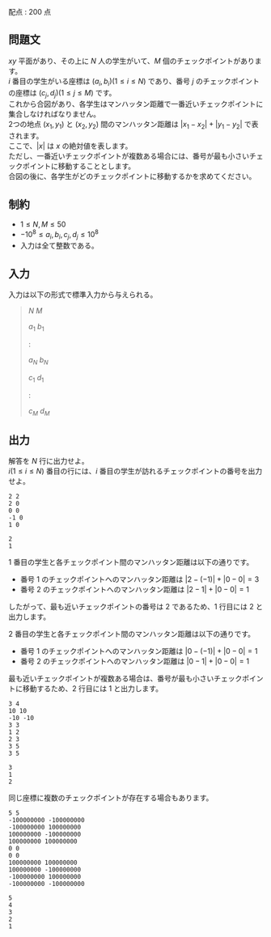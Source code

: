 配点 : $200$ 点

## 問題文

$xy$ 平面があり、その上に $N$ 人の学生がいて、$M$ 個のチェックポイントがあります。<br>
$i$ 番目の学生がいる座標は $(a_i,b_i) (1 \leq i \leq N)$ であり、番号 $j$ のチェックポイントの座標は $(c_j,d_j) (1 \leq j \leq M)$ です。     <br>
これから合図があり、各学生はマンハッタン距離で一番近いチェックポイントに集合しなければなりません。 <br>
2つの地点 $(x_1,y_1)$ と $(x_2,y_2)$ 間のマンハッタン距離は $|x_1-x_2|+|y_1-y_2|$ で表されます。<br>
ここで、$|x|$ は $x$ の絶対値を表します。<br>
ただし、一番近いチェックポイントが複数ある場合には、番号が最も小さいチェックポイントに移動することとします。<br>
合図の後に、各学生がどのチェックポイントに移動するかを求めてください。  

## 制約

- $1 \leq N,M \leq 50$
- $-10^8 \leq a_i,b_i,c_j,d_j \leq 10^8$
- 入力は全て整数である。

## 入力

入力は以下の形式で標準入力から与えられる。

> $N$ $M$
> 
> $a_1$ $b_1$
> 
> $:$  
> 
> $a_N$ $b_N$
> 
> $c_1$ $d_1$
> 
> $:$  
> 
> $c_M$ $d_M$

## 出力

解答を $N$ 行に出力せよ。<br>
$i (1 \leq i \leq N)$ 番目の行には、$i$ 番目の学生が訪れるチェックポイントの番号を出力せよ。  

```input1
2 2
2 0
0 0
-1 0
1 0
```

```output1
2
1
```

$1$ 番目の学生と各チェックポイント間のマンハッタン距離は以下の通りです。  

- 番号 $1$ のチェックポイントへのマンハッタン距離は $|2-(-1)|+|0-0|=3$
- 番号 $2$ のチェックポイントへのマンハッタン距離は $|2-1|+|0-0|=1$

したがって、最も近いチェックポイントの番号は $2$ であるため、$1$ 行目には $2$ と出力します。  

$2$ 番目の学生と各チェックポイント間のマンハッタン距離は以下の通りです。  

- 番号 $1$ のチェックポイントへのマンハッタン距離は $|0-(-1)|+|0-0|=1$
- 番号 $2$ のチェックポイントへのマンハッタン距離は $|0-1|+|0-0|=1$

最も近いチェックポイントが複数ある場合は、番号が最も小さいチェックポイントに移動するため、$2$ 行目には $1$ と出力します。 

```input2
3 4
10 10
-10 -10
3 3
1 2
2 3
3 5
3 5
```

```output2
3
1
2
```

同じ座標に複数のチェックポイントが存在する場合もあります。  

```input3
5 5
-100000000 -100000000
-100000000 100000000
100000000 -100000000
100000000 100000000
0 0
0 0
100000000 100000000
100000000 -100000000
-100000000 100000000
-100000000 -100000000
```

```output3
5
4
3
2
1
```